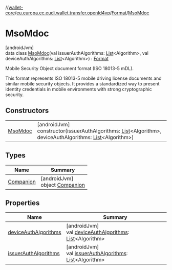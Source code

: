 //[wallet-core](../../../../index.md)/[eu.europa.ec.eudi.wallet.transfer.openId4vp](../../index.md)/[Format](../index.md)/[MsoMdoc](index.md)

# MsoMdoc

[androidJvm]\
data class [MsoMdoc](index.md)(val issuerAuthAlgorithms: [List](https://kotlinlang.org/api/latest/jvm/stdlib/kotlin-stdlib/kotlin.collections/-list/index.html)&lt;Algorithm&gt;, val deviceAuthAlgorithms: [List](https://kotlinlang.org/api/latest/jvm/stdlib/kotlin-stdlib/kotlin.collections/-list/index.html)&lt;Algorithm&gt;) : [Format](../index.md)

Mobile Security Object document format (ISO 18013-5 mDL).

This format represents ISO 18013-5 mobile driving license documents and similar mobile security objects. It provides a standardized way to present identity credentials in mobile environments with strong cryptographic security.

## Constructors

| | |
|---|---|
| [MsoMdoc](-mso-mdoc.md) | [androidJvm]<br>constructor(issuerAuthAlgorithms: [List](https://kotlinlang.org/api/latest/jvm/stdlib/kotlin-stdlib/kotlin.collections/-list/index.html)&lt;Algorithm&gt;, deviceAuthAlgorithms: [List](https://kotlinlang.org/api/latest/jvm/stdlib/kotlin-stdlib/kotlin.collections/-list/index.html)&lt;Algorithm&gt;) |

## Types

| Name | Summary |
|---|---|
| [Companion](-companion/index.md) | [androidJvm]<br>object [Companion](-companion/index.md) |

## Properties

| Name | Summary |
|---|---|
| [deviceAuthAlgorithms](device-auth-algorithms.md) | [androidJvm]<br>val [deviceAuthAlgorithms](device-auth-algorithms.md): [List](https://kotlinlang.org/api/latest/jvm/stdlib/kotlin-stdlib/kotlin.collections/-list/index.html)&lt;Algorithm&gt; |
| [issuerAuthAlgorithms](issuer-auth-algorithms.md) | [androidJvm]<br>val [issuerAuthAlgorithms](issuer-auth-algorithms.md): [List](https://kotlinlang.org/api/latest/jvm/stdlib/kotlin-stdlib/kotlin.collections/-list/index.html)&lt;Algorithm&gt; |
